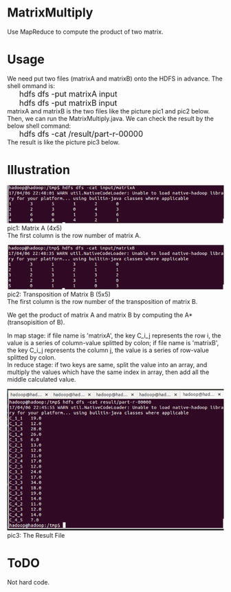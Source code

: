 # MatrixMultiply
Use MapReduce to compute the product of two matrix.

# Usage
We need put two files (matrixA and matrixB) onto the HDFS in advance. The shell ommand is:<br />
&emsp;&emsp;<font size="4">hdfs dfs -put matrixA input</font><br />
&emsp;&emsp;<font size="4">hdfs dfs -put matrixB input</font><br />
matrixA and matrixB is the two files like the picture pic1 and pic2 below.<br/>
Then, we can run the MatrixMultiply.java. We can check the result by the below shell command:<br />
&emsp;&emsp;<font size="4">hdfs dfs -cat /result/part-r-00000</font><br />
The result is like the picture pic3 below.<br />

# Illustration
![](images/matrixA.png)<br />
pic1: Matrix A (4x5)<br />
The first column is the row number of matrix A.

![](images/matrixB.png)<br />
pic2: Transposition of Matrix B (5x5)<br />
The first column is the row number of the transposition of matrix B.

We get the product of matrix A and matrix B by computing the A\*(transopisition of B).

In map stage: if file name is 'matrixA', the key C\_i\_j represents the row i, the value is a series of column-value splitted by colon; if file name is 'matrixB', the key C\_i\_j represents the column j, the value is a series of row-value splitted by colon.<br/>
In reduce stage: if two keys are same, split the value into an array, and multiply the values which have the same index in array, then add all the middle calculated value.

![](images/result.png)<br />
pic3: The Result File

# ToDO
Not hard code.<br />
